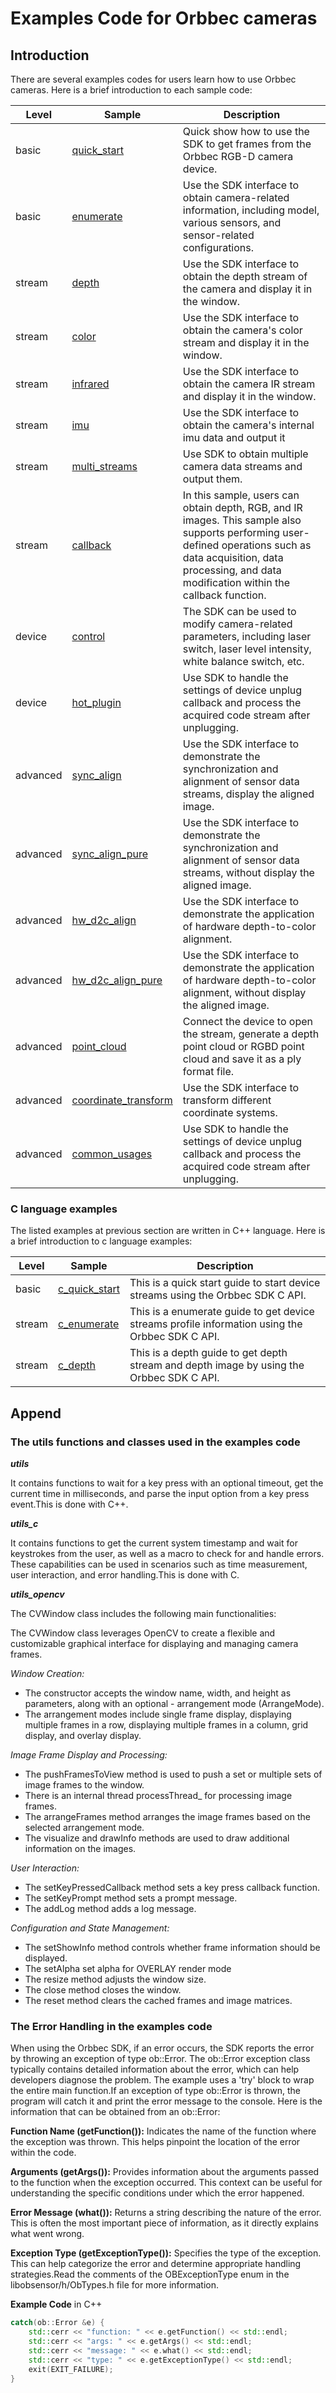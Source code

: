 # Examples Code for Orbbec cameras

## Introduction

There are several examples codes for users learn how to use Orbbec cameras. Here is a brief introduction to each sample code:

| Level    | Sample                                                  | Description                                                                                                                                                                                                             |
| -------- | ------------------------------------------------------- | ----------------------------------------------------------------------------------------------------------------------------------------------------------------------------------------------------------------------- |
| basic    | [quick_start](0.basic.quick_start)                      | Quick show how to use the SDK to get frames from the Orbbec RGB-D camera device.                                                                                                                                        |
| basic    | [enumerate](0.basic.enumerate)                          | Use the SDK interface to obtain camera-related information, including model, various sensors, and sensor-related configurations.                                                                                        |
| stream   | [depth](1.stream.depth)                                 | Use the SDK interface to obtain the depth stream of the camera and display it in the window.                                                                                                                            |
| stream   | [color](1.stream.color)                                 | Use the SDK interface to obtain the camera's color stream and display it in the window.                                                                                                                                 |
| stream   | [infrared](1.stream.infrared)                           | Use the SDK interface to obtain the camera IR stream and display it in the window.                                                                                                                                      |
| stream   | [imu](1.stream.imu)                                     | Use the SDK interface to obtain the camera's internal imu data and output it                                                                                                                                            |
| stream   | [multi_streams](1.stream.multi_streams)                 | Use SDK to obtain multiple camera data streams and output them.                                                                                                                                                         |
| stream   | [callback](1.stream.callback)                           | In this sample, users can obtain depth, RGB, and IR images. This sample also supports performing user-defined operations such as data acquisition, data processing, and data modification within the callback function. |
| device   | [control](2.device.control)                             | The SDK can be used to modify camera-related parameters, including laser switch, laser level intensity, white balance switch, etc.                                                                                      |
| device   | [hot_plugin](2.device.hot_plugin)                       | Use SDK to handle the settings of device unplug callback and process the acquired code stream after unplugging.                                                                                                         |
| advanced | [sync_align](3.advanced.sync_align)                     | Use the SDK interface to demonstrate the synchronization and alignment of sensor data streams, display the aligned image.                                                                                               |
| advanced | [sync_align_pure](3.advanced.sync_align_pure)                     | Use the SDK interface to demonstrate the synchronization and alignment of sensor data streams, without display the aligned image.                                                                                               |
| advanced | [hw_d2c_align](3.advanced.hw_d2c_align)                 | Use the SDK interface to demonstrate the application of hardware depth-to-color alignment.                                                                                                                              |
| advanced | [hw_d2c_align_pure](3.advanced.hw_d2c_align_pure)                 | Use the SDK interface to demonstrate the application of hardware depth-to-color alignment, without display the aligned image.                                                                                                                              |
| advanced | [point_cloud](3.advanced.point_cloud)                   | Connect the device to open the stream, generate a depth point cloud or RGBD point cloud and save it as a ply format file.                                                                                               |
| advanced | [coordinate_transform](3.advanced.coordinate_transform) | Use the SDK interface to  transform different coordinate systems.                               |
| advanced | [common_usages](3.advanced.common_usages)               | Use SDK to handle the settings of device unplug callback and process the acquired code stream after unplugging.                                                                                                         |

### C language examples

The listed examples at previous section are written in C++ language. Here is a brief introduction to c language examples:

| Level  | Sample                                      | Description                                                                                     |
| ------ | ------------------------------------------- | ----------------------------------------------------------------------------------------------- |
| basic  | [c_quick_start](c_examples/0.c_quick_start) | This is a quick start guide to start device streams using the Orbbec SDK C API.                 |
| stream | [c_enumerate](c_examples/1.c_enumerate)     | This is a enumerate guide to get device streams profile information using the Orbbec SDK C API. |
| stream | [c_depth](c_examples/2.c_depth)             | This is a depth guide to get depth stream and depth image by using the Orbbec SDK C API.        |

## Append

### The utils functions and classes used in the examples code

***utils***

It contains functions to wait for a key press with an optional timeout, get the current time in milliseconds, and parse the input option from a key press event.This is done with C++.

***utils_c***

It contains functions to get the current system timestamp and wait for keystrokes from the user, as well as a macro to check for and handle errors. These capabilities can be used in scenarios such as time measurement, user interaction, and error handling.This is done with C.

***utils_opencv***

The CVWindow class includes the following main functionalities:

The CVWindow class leverages OpenCV to create a flexible and customizable graphical interface for displaying and managing camera frames.

 *Window Creation:*

- The constructor accepts the window name, width, and height as parameters, along with an optional - arrangement mode (ArrangeMode).
- The arrangement modes include single frame display, displaying multiple frames in a row, displaying multiple frames in a column, grid display, and overlay display.

 *Image Frame Display and Processing:*

- The pushFramesToView method is used to push a set or multiple sets of image frames to the window.
- There is an internal thread processThread_ for processing image frames.
- The arrangeFrames method arranges the image frames based on the selected arrangement mode.
- The visualize and drawInfo methods are used to draw additional information on the images.

 *User Interaction:*

- The setKeyPressedCallback method sets a key press callback function.
- The setKeyPrompt method sets a prompt message.
- The addLog method adds a log message.

 *Configuration and State Management:*

- The setShowInfo method controls whether frame information should be displayed.
- The setAlpha set alpha for OVERLAY render mode
- The resize method adjusts the window size.
- The close method closes the window.
- The reset method clears the cached frames and image matrices.

### The Error Handling in the examples code

When using the Orbbec SDK, if an error occurs, the SDK reports the error by throwing an exception of type ob::Error. The ob::Error exception class typically contains detailed information about the error, which can help developers diagnose the problem.
The example uses a 'try' block to wrap the entire main function.If an exception of type ob::Error is thrown, the program will catch it and print the error message to the console.
Here is the information that can be obtained from an ob::Error:

**Function Name (getFunction()):**
Indicates the name of the function where the exception was thrown. This helps pinpoint the location of the error within the code.

**Arguments (getArgs()):**
Provides information about the arguments passed to the function when the exception occurred. This context can be useful for understanding the specific conditions under which the error happened.

**Error Message (what()):**
Returns a string describing the nature of the error. This is often the most important piece of information, as it directly explains what went wrong.

**Exception Type (getExceptionType()):**
Specifies the type of the exception. This can help categorize the error and determine appropriate handling strategies.Read the comments of the OBExceptionType enum in the libobsensor/h/ObTypes.h file for more information.

**Example Code** in C++

```cpp
catch(ob::Error &e) {
    std::cerr << "function: " << e.getFunction() << std::endl;
    std::cerr << "args: " << e.getArgs() << std::endl;
    std::cerr << "message: " << e.what() << std::endl;
    std::cerr << "type: " << e.getExceptionType() << std::endl;
    exit(EXIT_FAILURE);
}
```

